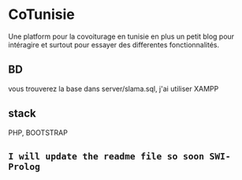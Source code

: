 # CoTunisie
Une platform pour la covoiturage en tunisie en plus un petit blog pour intéragire et surtout pour essayer des differentes fonctionnalités.

## BD
vous trouverez la base dans server/slama.sql, j'ai utiliser XAMPP 

## stack
PHP, BOOTSTRAP

## `I will update the readme file so soon SWI-Prolog`
